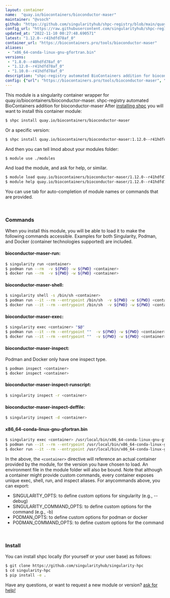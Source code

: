 ```yaml
---
layout: container
name:  "quay.io/biocontainers/bioconductor-maser"
maintainer: "@vsoch"
github: "https://github.com/singularityhub/shpc-registry/blob/main/quay.io/biocontainers/bioconductor-maser/container.yaml"
config_url: "https://raw.githubusercontent.com/singularityhub/shpc-registry/main/quay.io/biocontainers/bioconductor-maser/container.yaml"
updated_at: "2022-11-10 00:27:48.690571"
latest: "1.12.0--r41hdfd78af_0"
container_url: "https://biocontainers.pro/tools/bioconductor-maser"
aliases:
 - "x86_64-conda-linux-gnu-gfortran.bin"
versions:
 - "1.8.0--r40hdfd78af_0"
 - "1.12.0--r41hdfd78af_0"
 - "1.10.0--r41hdfd78af_0"
description: "shpc-registry automated BioContainers addition for bioconductor-maser"
config: {"url": "https://biocontainers.pro/tools/bioconductor-maser", "maintainer": "@vsoch", "description": "shpc-registry automated BioContainers addition for bioconductor-maser", "latest": {"1.12.0--r41hdfd78af_0": "sha256:9d6b3be3c3082465febb1536af8af0affe50ddcf18dbafa48a2c28b87def0300"}, "tags": {"1.8.0--r40hdfd78af_0": "sha256:d20a73643300ba80f8461a8bc9af1b670f6c2c64f76d203bece8d807a6e0fd40", "1.12.0--r41hdfd78af_0": "sha256:9d6b3be3c3082465febb1536af8af0affe50ddcf18dbafa48a2c28b87def0300", "1.10.0--r41hdfd78af_0": "sha256:7691544c91c4c79271889d1b77228b7f99870cb54bf0d733bdc1be49df632120"}, "docker": "quay.io/biocontainers/bioconductor-maser", "aliases": {"x86_64-conda-linux-gnu-gfortran.bin": "/usr/local/bin/x86_64-conda-linux-gnu-gfortran.bin"}}
---
```


This module is a singularity container wrapper for quay.io/biocontainers/bioconductor-maser.
shpc-registry automated BioContainers addition for bioconductor-maser
After [installing shpc](#install) you will want to install this container module:


```bash
$ shpc install quay.io/biocontainers/bioconductor-maser
```

Or a specific version:

```bash
$ shpc install quay.io/biocontainers/bioconductor-maser:1.12.0--r41hdfd78af_0
```

And then you can tell lmod about your modules folder:

```bash
$ module use ./modules
```

And load the module, and ask for help, or similar.

```bash
$ module load quay.io/biocontainers/bioconductor-maser/1.12.0--r41hdfd78af_0
$ module help quay.io/biocontainers/bioconductor-maser/1.12.0--r41hdfd78af_0
```

You can use tab for auto-completion of module names or commands that are provided.

<br>

### Commands

When you install this module, you will be able to load it to make the following commands accessible.
Examples for both Singularity, Podman, and Docker (container technologies supported) are included.

#### bioconductor-maser-run:

```bash
$ singularity run <container>
$ podman run --rm  -v ${PWD} -w ${PWD} <container>
$ docker run --rm  -v ${PWD} -w ${PWD} <container>
```

#### bioconductor-maser-shell:

```bash
$ singularity shell -s /bin/sh <container>
$ podman run --it --rm --entrypoint /bin/sh  -v ${PWD} -w ${PWD} <container>
$ docker run --it --rm --entrypoint /bin/sh  -v ${PWD} -w ${PWD} <container>
```

#### bioconductor-maser-exec:

```bash
$ singularity exec <container> "$@"
$ podman run --it --rm --entrypoint ""  -v ${PWD} -w ${PWD} <container> "$@"
$ docker run --it --rm --entrypoint ""  -v ${PWD} -w ${PWD} <container> "$@"
```

#### bioconductor-maser-inspect:

Podman and Docker only have one inspect type.

```bash
$ podman inspect <container>
$ docker inspect <container>
```

#### bioconductor-maser-inspect-runscript:

```bash
$ singularity inspect -r <container>
```

#### bioconductor-maser-inspect-deffile:

```bash
$ singularity inspect -d <container>
```


#### x86_64-conda-linux-gnu-gfortran.bin

```bash
$ singularity exec <container> /usr/local/bin/x86_64-conda-linux-gnu-gfortran.bin
$ podman run --it --rm --entrypoint /usr/local/bin/x86_64-conda-linux-gnu-gfortran.bin   -v ${PWD} -w ${PWD} <container> -c " $@"
$ docker run --it --rm --entrypoint /usr/local/bin/x86_64-conda-linux-gnu-gfortran.bin   -v ${PWD} -w ${PWD} <container> -c " $@"
```



In the above, the `<container>` directive will reference an actual container provided
by the module, for the version you have chosen to load. An environment file in the
module folder will also be bound. Note that although a container
might provide custom commands, every container exposes unique exec, shell, run, and
inspect aliases. For anycommands above, you can export:

 - SINGULARITY_OPTS: to define custom options for singularity (e.g., --debug)
 - SINGULARITY_COMMAND_OPTS: to define custom options for the command (e.g., -b)
 - PODMAN_OPTS: to define custom options for podman or docker
 - PODMAN_COMMAND_OPTS: to define custom options for the command

<br>

### Install

You can install shpc locally (for yourself or your user base) as follows:

```bash
$ git clone https://github.com/singularityhub/singularity-hpc
$ cd singularity-hpc
$ pip install -e .
```

Have any questions, or want to request a new module or version? [ask for help!](https://github.com/singularityhub/singularity-hpc/issues)